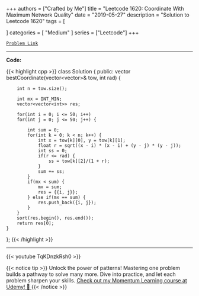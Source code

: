 
+++
authors = ["Crafted by Me"]
title = "Leetcode 1620: Coordinate With Maximum Network Quality"
date = "2019-05-27"
description = "Solution to Leetcode 1620"
tags = [
    
]
categories = [
    "Medium"
]
series = ["Leetcode"]
+++



[`Problem Link`](https://leetcode.com/problems/coordinate-with-maximum-network-quality/description/)

---

**Code:**

{{< highlight cpp >}}
class Solution {
public:
    vector<int> bestCoordinate(vector<vector<int>>& tow, int rad) {
        
        int n = tow.size();
    
        int mx = INT_MIN;
        vector<vector<int>> res;
        
        for(int i = 0; i <= 50; i++)
        for(int j = 0; j <= 50; j++) {
            
            int sum = 0;
            for(int k = 0; k < n; k++) {
                int x = tow[k][0], y = tow[k][1];
                float r = sqrt((x - i) * (x - i) + (y - j) * (y - j));
                int ss = 0;
                if(r <= rad) {
                    ss = tow[k][2]/(1 + r);
                }
                sum += ss;
            }
            if(mx < sum) {
                mx = sum;
                res = {{i, j}};
            } else if(mx == sum) {
                res.push_back({i, j});
            }
        }
        sort(res.begin(), res.end());
        return res[0];
    }
};
{{< /highlight >}}


---
{{< youtube TqKDnzkRsh0 >}}

{{< notice tip >}}
Unlock the power of patterns! Mastering one problem builds a pathway to solve many more. Dive into practice, and let each problem sharpen your skills. [Check out my Momentum Learning course at Udemy! 🚀 ](https://www.udemy.com/course/algorithms-and-data-structures-in-cpp/)
{{< /notice >}}

